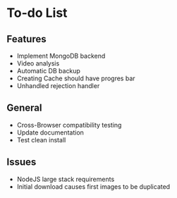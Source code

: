 # To-do List

## Features

- Implement MongoDB backend
- Video analysis
- Automatic DB backup
- Creating Cache should have progres bar
- Unhandled rejection handler

## General

- Cross-Browser compatibility testing
- Update documentation
- Test clean install

## Issues

- NodeJS large stack requirements
- Initial download causes first images to be duplicated
